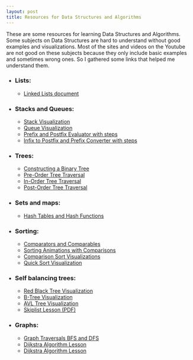 ```yaml
---
layout: post
title: Resources for Data Structures and Algorithms
---
```


These are some resources for learning Data Structures and Algorithms. Some subjects on Data Structures are hard to understand without good examples and visualizations. Most of the sites and videos on the Youtube are not good on these subjects because they only include basic examples and sometimes wrong ones. So I gathered some links that helped me understand them.

- ### Lists: 
    * [Linked Lists document](https://www.cs.cmu.edu/~adamchik/15-121/lectures/Linked%20Lists/linked%20lists.html)

- ### Stacks and Queues:
    * [Stack Visualization](https://www.cs.usfca.edu/~galles/visualization/StackArray.html)
    * [Queue Visualization](https://www.cs.usfca.edu/~galles/visualization/QueueArray.html)
    * [Prefix and Postfix Evaluator with steps](https://raj457036.github.io/Simple-Tools/prefixAndPostfixEvaluator.html)
    * [Infix to Postfix and Prefix Converter with steps](https://raj457036.github.io/Simple-Tools/prefixAndPostfixConvertor.html)

- ### Trees:
    * [Constructing a Binary Tree](https://www.youtube.com/watch?v=m4T__2QnoyQ)
    * [Pre-Order Tree Traversal](https://www.youtube.com/watch?v=1WxLM2hwL-U)
    * [In-Order Tree Traversal](https://www.youtube.com/watch?v=5dySuyZf9Qg)
    * [Post-Order Tree Traversal](https://www.youtube.com/watch?v=4zVdfkpcT6U)

- ### Sets and maps: 
    * [Hash Tables and Hash Functions](https://www.youtube.com/watch?v=KyUTuwz_b7Q)

- ### Sorting:
    * [Comparators and Comparables](https://www.baeldung.com/java-comparator-comparable)
    * [Sorting Animations with Comparisons](http://sorting.at/)
    * [Comparison Sort Visualizations](https://www.cs.usfca.edu/~galles/visualization/ComparisonSort.html)
    * [Quick Sort Visualization](http://me.dt.in.th/page/Quicksort/)

- ### Self balancing trees:
    * [Red Black Tree Visualization](https://www.cs.usfca.edu/~galles/visualization/RedBlack.html)
    * [B-Tree Visualization](https://www.cs.usfca.edu/~galles/visualization/BTree.html)
    * [AVL Tree Visualization](https://www.cs.usfca.edu/~galles/visualization/AVLtree.html)
    * [Skiplist Lesson (PDF)](https://www.cs.cmu.edu/~ckingsf/bioinfo-lectures/skiplists.pdf)

- ### Graphs:
    * [Graph Traversals BFS and DFS](https://www.youtube.com/watch?v=pcKY4hjDrxk)
    * [Dijkstra Algorithm Lesson](https://www.youtube.com/watch?v=XB4MIexjvY0)
    * [Dijkstra Algorithm Lesson](https://www.youtube.com/watch?v=pVfj6mxhdMw)




